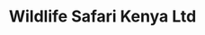 ---
title: "Wildlife Safari Kenya Ltd"
url: /nairobi/wildlife-safari-kenya-ltd/
shop: travel agency
---